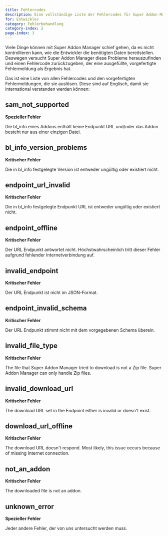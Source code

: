 ```yaml
---
title: Fehlercodes
description: Eine vollständige Liste der Fehlercodes für Super Addon Manager.
for: Entwickler
category: Fehlerbehandlung
category-index: 2
page-index: 3
---
```


Viele Dinge können mit Super Addon Manager schief gehen, da es nicht kontrollieren kann, wie die Entwickler die benötigten Daten bereitstellen. Deswegen versucht Super Addon Manager diese Probleme herauszufinden und einen Fehlercode zurückzugeben, der eine ausgefüllte, vorgefertigte Fehlermeldung als Ergebnis hat.

Das ist eine Liste von allen Fehlercodes und den vorgefertigten Fehlermeldungen, die sie auslösen. Diese sind auf Englisch, damit sie international verstanden werden können:

## sam_not_supported

**Spezieller Fehler**

Die bl_info eines Addons enthält keine Endpunkt URL und/oder das Addon besteht nur aus einer einzigen Datei.

<SamNotSupported />

## bl_info_version_problems

**Kritischer Fehler**

Die in bl_info festgelegte Version ist entweder ungültig oder existiert nicht.
<BlInfoVersionProblems />

## endpoint_url_invalid

**Kritischer Fehler**

Die in bl_info festgelegte Endpunkt URL ist entweder ungültig oder existiert nicht.
<UrlInvalid />

## endpoint_offline

**Kritischer Fehler**

Der URL Endpunkt antwortet nicht. Höchstwahrscheinlich tritt dieser Fehler aufgrund fehlender Internetverbindung auf.
<EndpointOffline />

## invalid_endpoint

**Kritischer Fehler**

Der URL Endpunkt ist nicht im JSON-Format.
<InvalidEndpoint />

## endpoint_invalid_schema

**Kritischer Fehler**

Der URL Endpunkt stimmt nicht mit dem vorgegebenen Schema überein.
<EndpointInvalidSchema />

## invalid_file_type

**Kritischer Fehler**

The file that Super Addon Manager tried to download is not a Zip file. Super Addon Manager can only handle Zip files.
<InvalidFileType />

## invalid_download_url

**Kritischer Fehler**

The download URL set in the Endpoint either is invalid or doesn't exist.
<InvalidDownloadUrl />

## download_url_offline

**Kritischer Fehler**

The download URL doesn't respond. Most likely, this issue occurs because of missing Internet connection.
<DownloadUrlOffline />

## not_an_addon

**Kritischer Fehler**

The downloaded file is not an addon.
<NotAnAddon />


## unknown_error

**Spezieller Fehler**

Jeder andere Fehler, der von uns untersucht werden muss.
<UnknownError />
